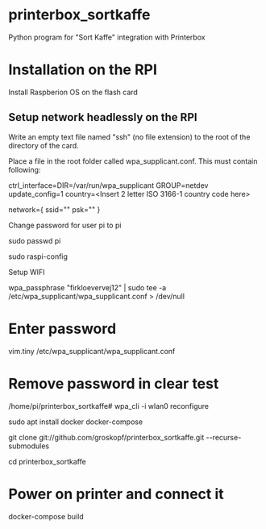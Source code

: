 # printerbox_sortkaffe
Python program for "Sort Kaffe" integration with Printerbox

# Installation on the RPI

Install Raspberion OS on the flash card

## Setup network headlessly on the RPI

Write an empty text file named "ssh" (no file extension) to the root of the directory of the card. 

Place a file in the root folder called wpa_supplicant.conf. This must contain following:

ctrl_interface=DIR=/var/run/wpa_supplicant GROUP=netdev
update_config=1
country=<Insert 2 letter ISO 3166-1 country code here>

network={
 ssid="<Name of your wireless LAN>"
 psk="<Password for your wireless LAN>"
}

Change password for user pi to pi
 
sudo passwd pi

 sudo raspi-config 

Setup WIFI

wpa_passphrase "firkloevervej12" | sudo tee -a /etc/wpa_supplicant/wpa_supplicant.conf > /dev/null
# Enter password
vim.tiny /etc/wpa_supplicant/wpa_supplicant.conf
# Remove password in clear test
/home/pi/printerbox_sortkaffe# wpa_cli -i wlan0 reconfigure





sudo apt install docker docker-compose

git clone git://github.com/groskopf/printerbox_sortkaffe.git --recurse-submodules

cd printerbox_sortkaffe

# Power on printer and connect it

docker-compose build




